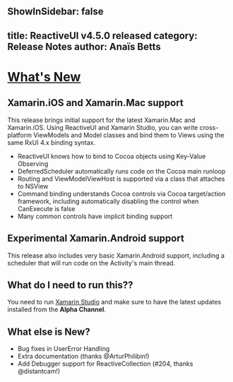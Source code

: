 ShowInSidebar: false
---
title: ReactiveUI v4.5.0 released
category: Release Notes
author: Anaïs Betts
---

# [What's New](https://github.com/reactiveui/reactiveui/compare/4.4.3...4.5.0)

## Xamarin.iOS and Xamarin.Mac support

This release brings initial support for the latest Xamarin.Mac and Xamarin.iOS. Using ReactiveUI and Xamarin Studio, you can write cross-platform ViewModels and Model classes and bind them to Views using the same RxUI 4.x binding syntax.
- ReactiveUI knows how to bind to Cocoa objects using Key-Value Observing
- DeferredScheduler automatically runs code on the Cocoa main runloop
- Routing and ViewModelViewHost is supported via a class that attaches to NSView
- Command binding understands Cocoa controls via Cocoa target/action framework, including automatically disabling the control when CanExecute is false
- Many common controls have implicit binding support

## Experimental Xamarin.Android support

This release also includes very basic Xamarin.Android support, including a scheduler that will run code on the Activity's main thread.

## What do I need to run this??

You need to run [Xamarin Studio](https://xamarin.com/) and make sure to have the latest updates installed from the **Alpha Channel**. 

## What else is New?
- Bug fixes in UserError Handling
- Extra documentation (thanks @ArturPhilibin!)
- Add Debugger support for ReactiveCollection (#204, thanks @distantcam!)
